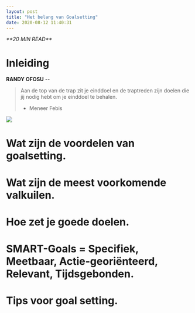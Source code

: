 ```yaml
---
layout: post
title: "Het belang van Goalsetting"
date: 2020-08-12 11:40:31
---
```


<link rel="stylesheet" href="https://cdnjs.cloudflare.com/ajax/libs/font-awesome/4.7.0/css/font-awesome.min.css">
<i class="fa fa-clock-o" aria-hidden="true" style="fontsize:20px"> **20 MIN READ**</i>

# Inleiding

**RANDY OFOSU** -- <Gebruik trapanalogie>

> Aan de top van de trap zit je einddoel en de traptreden zijn doelen die jij nodig hebt om je einddoel te behalen.
> - Meneer Febis

<img src="img/rockystairs.gif">

# Wat zijn de voordelen van goalsetting.
# Wat zijn de meest voorkomende valkuilen.
# Hoe zet je goede doelen.
# SMART-Goals = Specifiek, Meetbaar, Actie-georiënteerd, Relevant, Tijdsgebonden.
# Tips voor goal setting.